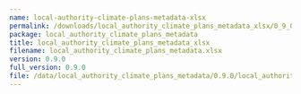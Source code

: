 ```yaml
---
name: local-authority-climate-plans-metadata-xlsx
permalink: /downloads/local_authority_climate_plans_metadata_xlsx/0_9_0
package: local_authority_climate_plans_metadata
title: local_authority_climate_plans_metadata_xlsx
filename: local_authority_climate_plans_metadata.xlsx
version: 0.9.0
full_version: 0.9.0
file: /data/local_authority_climate_plans_metadata/0.9.0/local_authority_climate_plans_metadata.xlsx
---
```

